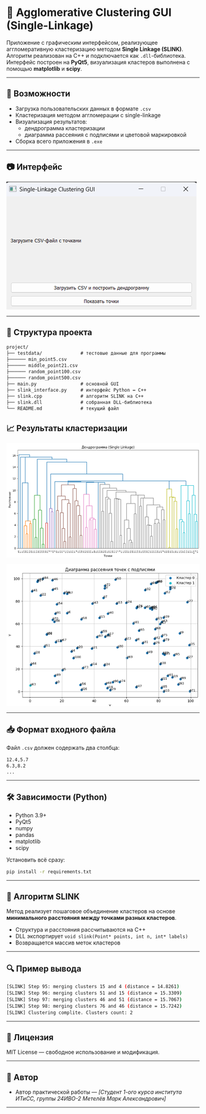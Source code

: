 # 🧩 Agglomerative Clustering GUI (Single-Linkage)

Приложение с графическим интерфейсом, реализующее аггломеративную кластеризацию методом **Single Linkage (SLINK)**. Алгоритм реализован на C++ и подключается как `.dll`-библиотека. Интерфейс построен на **PyQt5**, визуализация кластеров выполнена с помощью **matplotlib** и **scipy**.

---

## 🚀 Возможности

- Загрузка пользовательских данных в формате `.csv`
- Кластеризация методом аггломерации с single-linkage
- Визуализация результатов:
  - дендрограмма кластеризации
  - диаграмма рассеяния с подписями и цветовой маркировкой
- Сборка всего приложения в `.exe`

---

## 📷 Интерфейс

![](./images/gui.png)


---

## 📁 Структура проекта

```
project/
├── testdata/              # тестовые данные для программы
├────── min_point5.csv
├────── middle_point21.csv
├────── random_point100.csv
├────── random_point500.csv
├── main.py                # основной GUI
├── slink_interface.py     # интерфейс Python ↔ C++
├── slink.cpp              # алгоритм SLINK на C++
├── slink.dll              # собранная DLL-библиотека
└── README.md              # текущий файл
```

## 📈 Результаты кластеризации

![Пример дендрограммы](./images/dend.png "Пример дендрограммы")

![Пример диаграммы рассеивания](./images/point.png "Пример диаграммы рассеивания")

---

## 📥 Формат входного файла

Файл `.csv` должен содержать два столбца:

```csv
12.4,5.7
6.3,8.2
...
```

---

## 🛠️ Зависимости (Python)

- Python 3.9+
- PyQt5
- numpy
- pandas
- matplotlib
- scipy

Установить всё сразу:
```bash
pip install -r requirements.txt
```

---

## 🧠 Алгоритм SLINK

Метод реализует пошаговое объединение кластеров на основе **минимального расстояния между точками разных кластеров**.

- Структура и расстояния рассчитываются на C++
- DLL экспортирует `void slink(Point* points, int n, int* labels)`
- Возвращается массив меток кластеров

---

## 🔍 Пример вывода

```bash
[SLINK] Step 95: merging clusters 15 and 4 (distance = 14.8261)
[SLINK] Step 96: merging clusters 51 and 15 (distance = 15.3309)
[SLINK] Step 97: merging clusters 46 and 51 (distance = 15.7067)
[SLINK] Step 98: merging clusters 76 and 46 (distance = 15.7242)
[SLINK] Clustering complite. Clusters count: 2
```

---

## 📜 Лицензия

MIT License — свободное использование и модификация.

---

## 🤝 Автор

- Автор практической работы — *[Студент 1-ого курса института ИТиСС, группы 24ИВО-2 Метелёв Марк Александрович]*

---
